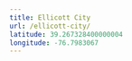 ```yaml
---
title: Ellicott City
url: /ellicott-city/
latitude: 39.267328400000004
longitude: -76.7983067
---
```

